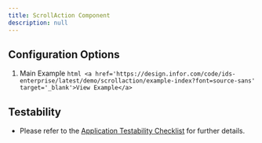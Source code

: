 ```yaml
---
title: ScrollAction Component
description: null
---
```


## Configuration Options

1. Main Example ```html
<a href='https://design.infor.com/code/ids-enterprise/latest/demo/scrollaction/example-index?font=source-sans' target='_blank'>View Example</a>```

## Testability

- Please refer to the [Application Testability Checklist](https://design.infor.com/resources/application-testability-checklist) for further details.
